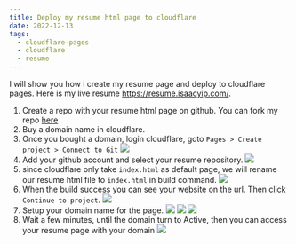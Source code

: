 ```yaml
---
title: Deploy my resume html page to cloudflare
date: 2022-12-13
tags:
  - cloudflare-pages
  - cloudflare
  - resume
---
```


I will show you how i create my resume page and deploy to cloudflare pages. Here is my live resume <https://resume.isaacyip.com/>.

<!--more-->

1. Create a repo with your resume html page on github. You can fork my repo [here](https://github.com/yip102011/my_resume)
2. Buy a domain name in cloudflare.
3. Once you bought a domain, login cloudflare, goto `Pages > Create project > Connect to Git`
   ![](cloudflare_pages_create_project.png)
4. Add your github account and select your resume repository.
   ![](cloudflare_pages_login.png)
5. since cloudflare only take `index.html` as default page, we will rename our resume html file to `index.html` in build command.
   ![](cloudflare_pages_setup_build.png)
6. When the build success you can see your website on the url. Then click `Continue to project`.
   ![](cloudflare_pages_build_success.png)
7. Setup your domain name for the page.
   ![](cloudflare_pages_set_domain.png)
   ![](cloudflare_pages_set_domain_2.png)
   ![](cloudflare_pages_set_domain_3.png)
8. Wait a few minutes, until the domain turn to Active, then you can access your resume page with your domain
   ![](cloudflare_pages_set_domain_4.png)